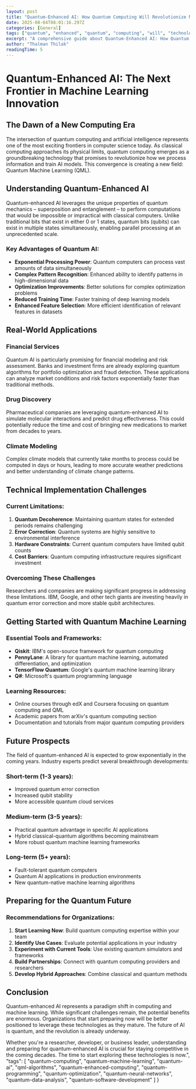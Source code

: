 ```yaml
---
layout: post
title: "Quantum-Enhanced AI: How Quantum Computing Will Revolutionize Machine Learning"
date: 2025-08-04T08:01:16.297Z
categories: [General]
tags: ["quantum", "enhanced", "quantum", "computing", "will", "technology", "innovation", "digital-transformation", "business-strategy", "automation"]
excerpt: "A comprehensive guide about Quantum-Enhanced AI: How Quantum Computing Will Revolutionize Machine Learning"
author: "Thalman Thilak"
readingTime: 5
---
```


# Quantum-Enhanced AI: The Next Frontier in Machine Learning Innovation

## The Dawn of a New Computing Era

The intersection of quantum computing and artificial intelligence represents one of the most exciting frontiers in computer science today. As classical computing approaches its physical limits, quantum computing emerges as a groundbreaking technology that promises to revolutionize how we process information and train AI models. This convergence is creating a new field: Quantum Machine Learning (QML).

## Understanding Quantum-Enhanced AI

Quantum-enhanced AI leverages the unique properties of quantum mechanics – superposition and entanglement – to perform computations that would be impossible or impractical with classical computers. Unlike traditional bits that exist in either 0 or 1 states, quantum bits (qubits) can exist in multiple states simultaneously, enabling parallel processing at an unprecedented scale.

### Key Advantages of Quantum AI:

- **Exponential Processing Power**: Quantum computers can process vast amounts of data simultaneously
- **Complex Pattern Recognition**: Enhanced ability to identify patterns in high-dimensional data
- **Optimization Improvements**: Better solutions for complex optimization problems
- **Reduced Training Time**: Faster training of deep learning models
- **Enhanced Feature Selection**: More efficient identification of relevant features in datasets

## Real-World Applications

### Financial Services
Quantum AI is particularly promising for financial modeling and risk assessment. Banks and investment firms are already exploring quantum algorithms for portfolio optimization and fraud detection. These applications can analyze market conditions and risk factors exponentially faster than traditional methods.

### Drug Discovery
Pharmaceutical companies are leveraging quantum-enhanced AI to simulate molecular interactions and predict drug effectiveness. This could potentially reduce the time and cost of bringing new medications to market from decades to years.

### Climate Modeling
Complex climate models that currently take months to process could be computed in days or hours, leading to more accurate weather predictions and better understanding of climate change patterns.

## Technical Implementation Challenges

### Current Limitations:

1. **Quantum Decoherence**: Maintaining quantum states for extended periods remains challenging
2. **Error Correction**: Quantum systems are highly sensitive to environmental interference
3. **Hardware Constraints**: Current quantum computers have limited qubit counts
4. **Cost Barriers**: Quantum computing infrastructure requires significant investment

### Overcoming These Challenges

Researchers and companies are making significant progress in addressing these limitations. IBM, Google, and other tech giants are investing heavily in quantum error correction and more stable qubit architectures.

## Getting Started with Quantum Machine Learning

### Essential Tools and Frameworks:

- **Qiskit**: IBM's open-source framework for quantum computing
- **PennyLane**: A library for quantum machine learning, automated differentiation, and optimization
- **TensorFlow Quantum**: Google's quantum machine learning library
- **Q#**: Microsoft's quantum programming language

### Learning Resources:

- Online courses through edX and Coursera focusing on quantum computing and QML
- Academic papers from arXiv's quantum computing section
- Documentation and tutorials from major quantum computing providers

## Future Prospects

The field of quantum-enhanced AI is expected to grow exponentially in the coming years. Industry experts predict several breakthrough developments:

### Short-term (1-3 years):
- Improved quantum error correction
- Increased qubit stability
- More accessible quantum cloud services

### Medium-term (3-5 years):
- Practical quantum advantage in specific AI applications
- Hybrid classical-quantum algorithms becoming mainstream
- More robust quantum machine learning frameworks

### Long-term (5+ years):
- Fault-tolerant quantum computers
- Quantum AI applications in production environments
- New quantum-native machine learning algorithms

## Preparing for the Quantum Future

### Recommendations for Organizations:

1. **Start Learning Now**: Build quantum computing expertise within your team
2. **Identify Use Cases**: Evaluate potential applications in your industry
3. **Experiment with Current Tools**: Use existing quantum simulators and frameworks
4. **Build Partnerships**: Connect with quantum computing providers and researchers
5. **Develop Hybrid Approaches**: Combine classical and quantum methods

## Conclusion

Quantum-enhanced AI represents a paradigm shift in computing and machine learning. While significant challenges remain, the potential benefits are enormous. Organizations that start preparing now will be better positioned to leverage these technologies as they mature. The future of AI is quantum, and the revolution is already underway.

Whether you're a researcher, developer, or business leader, understanding and preparing for quantum-enhanced AI is crucial for staying competitive in the coming decades. The time to start exploring these technologies is now.",
  "tags": [
    "quantum-computing",
    "quantum-machine-learning",
    "quantum-ai",
    "qml-algorithms",
    "quantum-enhanced-computing",
    "quantum-programming",
    "quantum-optimization",
    "quantum-neural-networks",
    "quantum-data-analysis",
    "quantum-software-development"
  ]
}